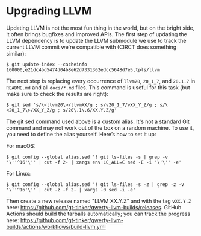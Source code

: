 Upgrading LLVM
==============

Updating LLVM is not the most fun thing in the world, but on the bright side,
it often brings bugfixes and improved APIs. The first step of updating the LLVM
dependency is to update the LLVM submodule we use to track the current LLVM commit
we're compatible with (CIRCT does something similar):

    $ git update-index --cacheinfo 160000,e21dc4bd5474d04b8e62d7331362edcc5648d7e5,tpls/llvm

The next step is replacing every occurrence of `llvm20`, `20_1_7`, and `20.1.7`
in `README.md` and all `docs/*.md` files. This command is useful for this task
(but make sure to check the results are right):

    $ git sed 's/\<llvm20\>/llvmXX/g ; s/v20_1_7/vXX_Y_Z/g ; s/\<20_1_7\>/XX_Y_Z/g ; s/20\.1\.6/XX.Y.Z/g'

The git sed command used above is a custom alias. It's not a standard Git command and may not work out of the box on a random machine. To use it, you need to define the alias yourself. Here’s how to set it up:

For macOS:

    $ git config --global alias.sed '! git ls-files -s | grep -v '\''^16'\'' | cut -f 2- | xargs env LC_ALL=C sed -E -i '\'\'' -e'
    
For Linux:

    $ git config --global alias.sed '! git ls-files -s -z | grep -z -v '\''^16'\'' | cut -z -f 2- | xargs -0 sed -i -e'

Then create a new release named "LLVM XX.Y.Z" and with the tag `vXX.Y.Z` here:
<https://github.com/gt-tinker/qwerty-llvm-builds/releases>. GitHub Actions
should build the tarballs automatically; you can track the progress here:
<https://github.com/gt-tinker/qwerty-llvm-builds/actions/workflows/build-llvm.yml>
